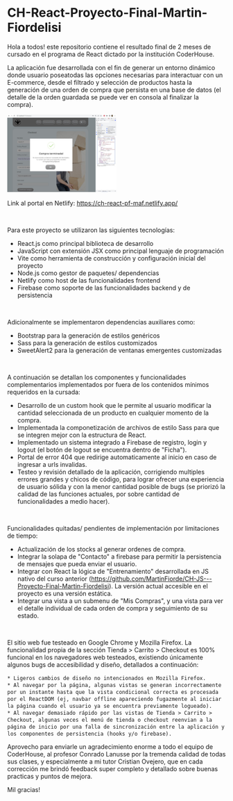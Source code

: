 # CH-React-Proyecto-Final-Martin-Fiordelisi

Hola a todos! este repositorio contiene el resultado final de 2 meses de cursado en el programa de React dictado por la institución CoderHouse.

La aplicación fue desarrollada con el fin de generar un entorno dinámico donde usuario poseatodas las opciones necesarias para interactuar con un E-commerce, desde el filtrado y selección de productos hasta la generación de una orden de compra que persista en una base de datos (el detalle de la orden guardada se puede ver en consola al finalizar la compra). 

<p><a href="https://github.com/MartinFiorde/CH-React-Proyecto-Final-Martin-Fiordelisi/blob/main/checkout.jpg?raw=true" target="_blank"><img src="https://github.com/MartinFiorde/CH-React-Proyecto-Final-Martin-Fiordelisi/blob/main/checkout.jpg?raw=true" alt="checkout" width="50%" height="50%"/></a></p>

Link al portal en Netlify: https://ch-react-pf-maf.netlify.app/

<br/>

Para este proyecto se utilizaron las siguientes tecnologías:
* React.js como principal biblioteca de desarrollo
* JavaScript con extensión JSX como principal lenguaje de programación
* Vite como herramienta de construcción y configuración inicial del proyecto
* Node.js como gestor de paquetes/ dependencias
* Netlify como host de las funcionalidades frontend
* Firebase como soporte de las funcionalidades backend y de persistencia

<br/>

Adicionalmente se implementaron dependencias auxiliares como:
* Bootstrap para la generación de estilos genéricos
* Sass para la generación de estilos customizados
* SweetAlert2 para la generación de ventanas emergentes customizadas

<br/>

A continuación se detallan los componentes y funcionalidades complementarios implementados por fuera de los contenidos mínimos requeridos en la cursada:
* Desarrollo de un custom hook que le permite al usuario modificar la cantidad seleccionada de un producto en cualquier momento de la compra.
* Implementada la componetización de archivos de estilo Sass para que se integren mejor con la estructura de React.
* Implementado un sistema integrado a Firebase de registro, login y logout (el botón de logout se encuentra dentro de "Ficha").
* Portal de error 404 que redirige automaticamente al inicio en caso de ingresar a urls invalidas. 
* Testeo y revisión detallado de la aplicación, corrigiendo multiples errores grandes y chicos de código, para lograr ofrecer una experiencia de usuario sólida y con la menor cantidad posible de bugs (se priorizó la calidad de las funciones actuales, por sobre cantidad de funcionalidades a medio hacer).

<br/>

Funcionalidades quitadas/ pendientes de implementación por limitaciones de tiempo:
* Actualización de los stocks al generar ordenes de compra.
* Integrar la solapa de "Contacto" a firebase para permitir la persistencia de mensajes que pueda enviar el usuario.
* Integrar con React la lógica de "Entrenamiento" desarrollada en JS nativo del curso anterior (https://github.com/MartinFiorde/CH-JS---Proyecto-Final-Martin-Fiordelisi). La versión actual accesible en el proyecto es una versión estática.
* Integrar una vista a un submenu de "Mis Compras", y una vista para ver el detalle individual de cada orden de compra y seguimiento de su estado.

<br/>

El sitio web fue testeado en Google Chrome y Mozilla Firefox. La funcionalidad propia de la sección Tienda > Carrito > Checkout es 100% funcional en los navegadores web testeados, existiendo únicamente algunos bugs de accesibilidad y diseño, detallados a continuación:

    * Ligeros cambios de diseño no intencionados en Mozilla Firefox.
    * Al navegar por la página, algunas vistas se generan incorrectamente por un instante hasta que la vista condicional correcta es procesada por el ReactDOM (ej, navbar offline apareciendo fugazmente al iniciar la página cuando el usuario ya se encuentra previamente logueado).
    * Al navegar demasiado rápido por las vistas de Tienda > Carrito > Checkout, algunas veces el menú de tienda o checkout reenvian a la página de inicio por una falla de sincronización entre la aplicación y los componentes de persistencia (hooks y/o firebase).

Aprovecho para enviarle un agradecimiento enorme a todo el equipo de CoderHouse, al profesor Conrado Lanusse por la tremenda calidad de todas sus clases, y especialmente a mi tutor Cristian Ovejero, que en cada corrección me brindó feedback super completo y detallado sobre buenas practicas y puntos de mejora.

Mil gracias!
